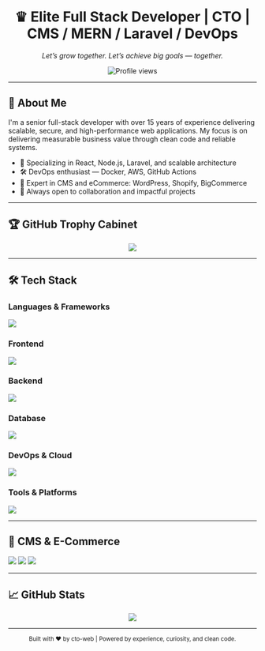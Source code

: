 <h1 align="center">♛ Elite Full Stack Developer | CTO | CMS / MERN / Laravel / DevOps</h1>
<p align="center"><em>Let’s grow together. Let’s achieve big goals — together.</em></p>

<p align="center">
  <img src="https://komarev.com/ghpvc/?username=cto-web&label=Profile%20views&color=0e75b6&style=flat" alt="Profile views" />
</p>

---

## 👋 About Me

I'm a senior full-stack developer with over 15 years of experience delivering scalable, secure, and high-performance web applications. My focus is on delivering measurable business value through clean code and reliable systems.

- 🧠 Specializing in React, Node.js, Laravel, and scalable architecture  
- 🛠️ DevOps enthusiast — Docker, AWS, GitHub Actions  
- 🧩 Expert in CMS and eCommerce: WordPress, Shopify, BigCommerce  
- 🤝 Always open to collaboration and impactful projects  

---

## 🏆 GitHub Trophy Cabinet

<p align="center">
  <img src="https://github-profile-trophy.vercel.app/?username=cto-web&theme=flat&no-frame=true&no-bg=true&margin-w=15&margin-h=15" />
</p>

---

## 🛠️ Tech Stack

### Languages & Frameworks
<p>
  <img src="https://skillicons.dev/icons?i=js,ts,php,python,go,c,cs,html,css" />
</p>

### Frontend
<p>
  <img src="https://skillicons.dev/icons?i=react,vue,nuxt,nextjs,bootstrap,tailwind,sass" />
</p>

### Backend
<p>
  <img src="https://skillicons.dev/icons?i=nodejs,express,django,laravel,flask,ruby,rails" />
</p>

### Database
<p>
  <img src="https://skillicons.dev/icons?i=mongodb,mysql,postgresql,redis,firebase,supabase" />
</p>

### DevOps & Cloud
<p>
  <img src="https://skillicons.dev/icons?i=aws,azure,gcp,docker,heroku,vercel,kubernetes" />
</p>

### Tools & Platforms
<p>
  <img src="https://skillicons.dev/icons?i=git,github,gitlab,vscode,postman,linux" />
</p>

---

## 🛒 CMS & E-Commerce

<p>
  <img src="https://img.shields.io/badge/-WordPress-21759B?style=flat&logo=wordpress&logoColor=white" />
  <img src="https://img.shields.io/badge/-Shopify-95BF47?style=flat&logo=shopify&logoColor=white" />
  <img src="https://img.shields.io/badge/-BigCommerce-1B344C?style=flat&logo=bigcommerce&logoColor=white" />
</p>

---

## 📈 GitHub Stats

<p align="center">
  <img src="https://github-readme-stats.vercel.app/api?username=cto-web&show_icons=true&theme=default" />
</p>

---


<p align="center"><sub>Built with ❤️ by cto-web | Powered by experience, curiosity, and clean code.</sub></p>
